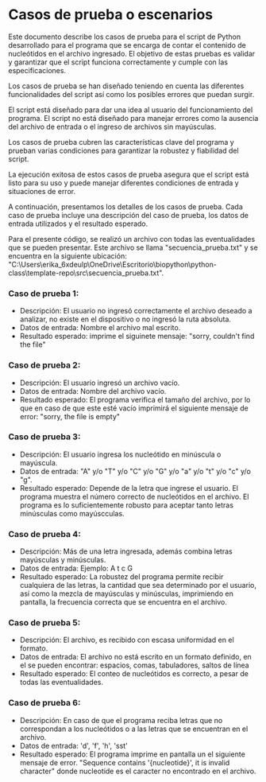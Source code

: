 # Casos de prueba o escenarios

Este documento describe los casos de prueba para el script de Python desarrollado para el programa que se encarga de contar el contenido de nucleótidos en el archivo ingresado. El objetivo de estas pruebas es validar y garantizar que el script funciona correctamente y cumple con las especificaciones.

Los casos de prueba se han diseñado teniendo en cuenta las diferentes funcionalidades del script así como los posibles errores que puedan surgir.

El script está diseñado para dar una idea al usuario del funcionamiento del programa. El script no está diseñado para manejar errores como la ausencia del archivo de entrada o el ingreso de archivos sin mayúsculas. 

Los casos de prueba cubren las características clave del programa y prueban varias condiciones para garantizar la robustez y fiabilidad del script.

La ejecución exitosa de estos casos de prueba asegura que el script está listo para su uso y puede manejar diferentes condiciones de entrada y situaciones de error.

A continuación, presentamos los detalles de los casos de prueba. Cada caso de prueba incluye una descripción del caso de prueba, los datos de entrada utilizados y el resultado esperado.

Para el presente código, se realizó un archivo con todas las eventualidades que se pueden presentar. Este archivo se llama "secuencia_prueba.txt" y se encuentra en la siguiente ubicación: "C:\Users\erika_6xdeulp\OneDrive\Escritorio\biopython\python-class\template-repo\src\secuencia_prueba.txt". 
    
 ### Caso de prueba 1: 

 - Descripción: El usuario no ingresó correctamente el archivo deseado a analizar, no existe en el dispositivo o no ingresó la ruta absoluta.
 - Datos de entrada: Nombre el archivo mal escrito. 
 - Resultado esperado: imprime el siguinete mensaje: "sorry, couldn't find the file"

### Caso de prueba 2:

- Descripción: El usuario ingresó un archivo vacío. 
- Datos de entrada: Nombre del archivo vacío. 
- Resultado esperado: El programa verifica el tamaño del archivo, por lo que en caso de que este esté vacío imprimirá el siguiente mensaje de error: 
 "sorry, the file is empty"

### Caso de prueba 3:

- Descripción: El usuario ingresa los nucleótido en minúscula o mayúscula. 
- Datos de entrada: "A" y/o "T" y/o "C" y/o "G" y/o "a" y/o "t" y/o "c" y/o "g". 
- Resultado esperado: Depende de la letra que ingrese el usuario. El programa muestra el número correcto de nucleótidos en el archivo. El programa es lo suficientemente robusto para aceptar tanto letras minúsculas como mayúscculas. 

### Caso de prueba 4: 

- Descripción: Más de una letra ingresada, además combina letras mayúsculas y minúsculas. 
- Datos de entrada: 
    Ejemplo: A t c G
- Resultado esperado: La robustez del programa permite recibir cualquiera de las letras, la cantidad que sea determinado por el usuario, así como la mezcla de mayúsculas y minúsculas, imprimiendo en pantalla, la frecuencia correcta que se encuentra en el archivo. 

### Caso de prueba 5: 

- Descripción: El archivo, es recibido con escasa uniformidad en el formato.
- Datos de entrada: El archivo no está escrito en un formato definido, en el se pueden encontrar: espacios, comas, tabuladores, saltos de línea
- Resultado esperado: El conteo de nucleótidos es correcto, a pesar de todas las eventualidades. 

### Caso de prueba 6: 

- Descripción: En caso de que el programa reciba letras que no correspondan a los nucleótidos o a las letras que se encuentran en el archivo.
- Datos de entrada: 'd', 'f', 'h', 'sst'
- Resultado esperado: El programa imprime en pantalla un el siguiente mensaje de error.
"Sequence contains '{nucleotide}', it is invalid character" donde nucleotide es el caracter no encontrado en el archivo.   


